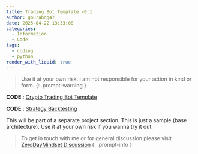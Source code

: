 ```yaml
---
title: Trading Bot Template v0.1
author: gourabdg47
date: 2025-04-22 13:33:00
categories:
  - Information
  - Code
tags:
  - coding
  - python
render_with_liquid: true
---
```



>Use it at your own risk. I am not responsible for your action in kind or form.
{: .prompt-warning }

**CODE** : [Crypto Trading Bot Template](https://raw.githubusercontent.com/gourabdg47/gourabdg47.github.io/refs/heads/main/assets/code/trading_bot_template.py)

**CODE** :  [Strategy Backtesting](https://raw.githubusercontent.com/gourabdg47/gourabdg47.github.io/refs/heads/main/assets/code/trading_bot_template.py)

This will be part of a separate project section. This is just a sample (base architecture). Use it at your own risk if you wanna try it out.

> To get in touch with me or for general discussion please visit [ZeroDayMindset Discussion](https://github.com/orgs/X3N0-G0D/discussions) 
{: .prompt-info }
